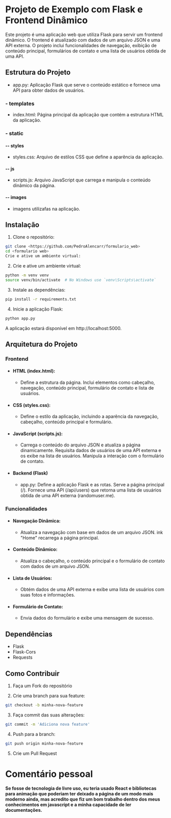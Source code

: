 # Projeto de Exemplo com Flask e Frontend Dinâmico
Este projeto é uma aplicação web que utiliza Flask para servir um frontend dinâmico. O frontend é atualizado com dados de um arquivo JSON e uma API externa. O projeto inclui funcionalidades de navegação, exibição de conteúdo principal, formulários de contato e uma lista de usuários obtida de uma API.

## Estrutura do Projeto
* app.py: Aplicação Flask que serve o conteúdo estático e fornece uma API para obter dados de usuários.
### - templates
* index.html: Página principal da aplicação que contém a estrutura HTML da aplicação.
### - static
#### -- styles
* styles.css: Arquivo de estilos CSS que define a aparência da aplicação.
#### -- js
* scripts.js: Arquivo JavaScript que carrega e manipula o conteúdo dinâmico da página.
#### -- images
* imagens utilizafas na aplicação.

## Instalação
1. Clone o repositório:

```bash
git clone <https://github.com/PedroAlencarr/formulario_web>
cd <formulario web>
Crie e ative um ambiente virtual:
```
2. Crie e ative um ambiente virtual:
```bash
python -m venv venv
source venv/bin/activate  # No Windows use `venv\Scripts\activate`
```
3. Instale as dependências:

```bash
pip install -r requirements.txt
```
4. Inicie a aplicação Flask:

```bash
python app.py
```
A aplicação estará disponível em http://localhost:5000.

## Arquitetura do Projeto

### Frontend
* #### HTML (index.html):

    * Define a estrutura da página.
Inclui elementos como cabeçalho, navegação, conteúdo principal, formulário de contato e lista de usuários.

* #### CSS (styles.css):

    * Define o estilo da aplicação, incluindo a aparência da navegação, cabeçalho, conteúdo principal e formulário.

* #### JavaScript (scripts.js):

    * Carrega o conteúdo do arquivo JSON e atualiza a página dinamicamente.
    Requisita dados de usuários de uma API externa e os exibe na lista de usuários.
    Manipula a interação com o formulário de contato.

* #### Backend (Flask)
     * app.py:
    Define a aplicação Flask e as rotas.
    Serve a página principal (/).
    Fornece uma API (/api/users) que retorna uma lista de usuários obtida de uma API externa (randomuser.me).

### Funcionalidades

* #### Navegação Dinâmica:

    * Atualiza a navegação com base em dados de um arquivo JSON.
    ink "Home" recarrega a página principal.

* #### Conteúdo Dinâmico:

    * Atualiza o cabeçalho, o conteúdo principal e o formulário de contato com dados de um arquivo JSON.

* #### Lista de Usuários:

    * Obtém dados de uma API externa e exibe uma lista de usuários com suas fotos e informações.

* #### Formulário de Contato:

    * Envia dados do formulário e exibe uma mensagem de sucesso.

## Dependências
* Flask
* Flask-Cors
* Requests

## Como Contribuir
1. Faça um Fork do repositório

2. Crie uma branch para sua feature:

```bash
git checkout -b minha-nova-feature
```

3. Faça commit das suas alterações:

```bash
git commit -m 'Adiciona nova feature'
```
4. Push para a branch:

```bash
git push origin minha-nova-feature
```
5. Crie um Pull Request



# Comentário pessoal
**Se fosse de tecnologia de livre uso, eu teria usado React e bibliotecas para animação que poderiam ter deixado a página de um modo mais moderno ainda, mas acredito que fiz um bom trabalho dentro dos meus conhecimentos em javascript e a minha capacidade de ler documentações.**